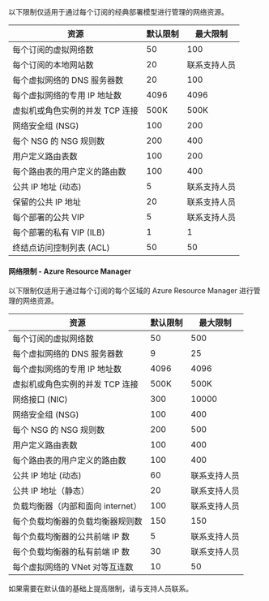以下限制仅适用于通过每个订阅的经典部署模型进行管理的网络资源。

| 资源 | 默认限制 | 最大限制 |
| --- | --- | --- |
| 每个订阅的虚拟网络数 |50 |100 |
| 每个订阅的本地网站数 |20 |联系支持人员 |
| 每个虚拟网络的 DNS 服务器数 |20 |100 |
| 每个虚拟网络的专用 IP 地址数 |4096 |4096 |
| 虚拟机或角色实例的并发 TCP 连接 |500K |500K |
| 网络安全组 (NSG) |100 |200 |
| 每个 NSG 的 NSG 规则数 |200 |400 |
| 用户定义路由表数 |100 |200 |
| 每个路由表的用户定义的路由数 |100 |400 |
| 公共 IP 地址 (动态) |5 |联系支持人员 |
| 保留的公共 IP 地址 |20 |联系支持人员 |
| 每个部署的公共 VIP |5 |联系支持人员 |
| 每个部署的私有 VIP (ILB) |1 |1 |
| 终结点访问控制列表 (ACL) |50 |50 |

#### <a name="azure-resource-manager-virtual-networking-limits"></a>网络限制 - Azure Resource Manager
以下限制仅适用于通过每个订阅的每个区域的 Azure Resource Manager 进行管理的网络资源。

| 资源 | 默认限制 | 最大限制 |
| --- | --- | --- |
| 每个订阅的虚拟网络数 |50 |500 |
| 每个虚拟网络的 DNS 服务器数 |9 |25 |
| 每个虚拟网络的专用 IP 地址数 |4096 |4096 |
| 虚拟机或角色实例的并发 TCP 连接 |500K |500K |
| 网络接口 (NIC) |300 |10000 |
| 网络安全组 (NSG) |100 |400 |
| 每个 NSG 的 NSG 规则数 |200 |500 |
| 用户定义路由表数 |100 |400 |
| 每个路由表的用户定义的路由数 |100 |400 |
| 公共 IP 地址 (动态) |60 |联系支持人员 |
| 公共 IP 地址（静态） |20 |联系支持人员 |
| 负载均衡器（内部和面向 internet） |100 |联系支持人员 |
| 每个负载均衡器的负载均衡器规则数 |150 |150 |
| 每个负载均衡器的公共前端 IP 数 |5 |联系支持人员 |
| 每个负载均衡器的私有前端 IP 数 |30 |联系支持人员 |
| 每个虚拟网络的 VNet 对等互连数 |10 |50 |

如果需要在默认值的基础上提高限制，请与支持人员联系。

<!---HONumber=Mooncake_1219_2016-->